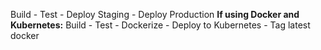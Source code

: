 Build - Test - Deploy Staging - Deploy Production
**If using Docker and Kubernetes:**
Build - Test - Dockerize - Deploy to Kubernetes - Tag latest docker
